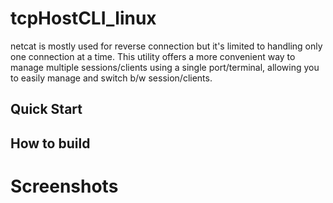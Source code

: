# tcpHostCLI_linux
netcat is mostly used for reverse connection but it's limited to handling only one connection at a time. This utility offers a more convenient way to manage multiple sessions/clients using a single port/terminal, allowing you to easily manage and switch b/w session/clients.

## Quick Start


## How to build


# Screenshots


